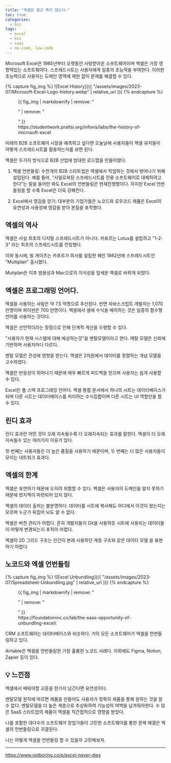 ```yaml
---
title: "엑셀은 결코 죽지 않는다."
toc: true
categories:
  - biz
tags:
  - excel
  - biz
  - saas
  - no-code, low-code
---
```


Microsoft Excel은 1985년부터 오랫동안 사랑받아온 소프트웨어이며 엑셀은 가장 영향력있는 소프트웨어다.
스프레드시트는 사용자에게 일종의 초능력을 부여한다.
이러한 초능력으로 사용자는 도메인 영역에 제한 없이 문제를 해결할 수 있다.

{% capture fig_img %}
![Excel History]({{ "/assets/images/2023-07/Microsoft-Excel-Logo-history.webp" | relative_url }})
{% endcapture %}

<figure>
  {{ fig_img | markdownify | remove: "<p>" | remove: "</p>" }}
  <figcaption>https://studentwork.prattsi.org/infovis/labs/the-history-of-microsoft-excel</figcaption>
</figure>

미래의 B2B 소프트웨어 시장을 예측하고 싶다면 오늘날에 사용자들이 엑셀 유저들이 어떻게 스프레드시트를 활용하는지를 보면 된다.

엑셀은 두가지 방식으로 B2B 산업에 방대한 로드맵을 만들어왔다.

1. 엑셀 언번들링: 수천개의 B2B 스타트업은 엑셀에서 작업하는 것에서 벗어나기 위해 설립된다. 예를 들어, "사일로화된 스프레드시트를 전용 소프트웨어로 대체하려고 한다"는 말을 들어만 봐도 Excel의 언번들링은 현재진행형이다. 하지만 Excel 언번들링을 할 수록 Excel은 더욱 강해진다.

2. Excel에서 영감을 얻기: 대부분의 기업가들은 노코드와 로우코드 제품은 Excel의 유연성과 사용성에 영감을 받아 본질을 포착했다.

## 엑셀의 역사

엑셀은 사실 최초의 디지털 스프레드시트가 아니다.
카포르는 Lotus를 설립하고 "1-2-3" 라는 최초의 스프레드시트를 런칭했다.

이와 동시에, 빌 게이츠는 카포르가 회사를 설립한 해인 1982년에 스프레드시트인 "Multiplan" 출시했다.

Mutiplan은 이후 범용성과 Mac으로의 이식성을 앞세운 엑셀로 바뀌게 되었다.

## 엑셀은 프로그래밍 언어다.

엑셀을 사용하는 사람은 약 7.5 억명으로 추산된다.
반면 자바스크립트 개발자는 1,070 만명이며 파이썬은 700 만명이다.
엑셀에서 셀에 수식을 배치하는 것은 일종의 함수형 언어를 사용하는 것이다.

엑셀은 선언적이라는 장점으로 인해 단계적 계산을 수행할 수 있다.

"사용자가 현재 시스템에 대해 예상하는것"을 멘탈모델이라고 한다.
메탈 모델은 신뢰에 기반하며 사용자마다 다르다.

멘탈 모델은 관성에 영향을 받는다. 엑셀은 2차원에서 데이터를 정렬하는 개념 모델을 고수하였다.

엑셀은 반응성이 뛰어나기 때문에 매우 빠르게 피드백을 얻으며 사용자는 쉽게 사용할 수 있다.

Excel은 풀 스택 프로그래밍 언어다.
엑셀 통합 문서에서 하나의 시트는 데이터베이스가 되며 다른 시트는 데이터베이스를 처리하는 수식집합이며 다른 시트는 UI 역할만을 할 수 있다.

## 린디 효과

린디 효과란 어떤 것이 오래 지속될수록 더 오래지속되는 효과를 말한다.
엑셀이 더 오래 지속될수 있는 여러가지 이유가 있다.

첫 번째는 사용자들은 더 높은 품질을 사용하기 때문이며, 두 번째는 더 많은 사용자들이 모이는 네트워크 효과다.

## 엑셀의 한계

엑셀은 유연하기 때문에 오히려 위험할 수 있다. 엑셀은 사용자의 도메인을 알지 못하기 때문에 방지책이 마련되어 있지 않다.

엑셀의 데이터 출처는 불분명하다. 데이터를 시트에 복사해도 어디에서 이것이 왔는지는 모르며 누군가 뒤집어 놔도 알 수 없다.

엑셀은 버전 관리가 어렵다. 흔히 개발자들이 Git을 사용하듯 시트에 사용되는 데이터들이 어떻게 변경되는지 추적이 어렵다.

엑셀의 2D 그리드 구조는 인간이 본래 사용하던 계층 구조와 같은 데이터 모델 을 표현하기 어렵다.

## 노코드와 엑셀 언번들링

{% capture fig_img %}
![Excel Unbundling]({{ "/assets/images/2023-07/Spreadsheet-Unbundling.jpg" | relative_url }})
{% endcapture %}

<figure>
  {{ fig_img | markdownify | remove: "<p>" | remove: "</p>" }}
  <figcaption>https://foundationinc.co/lab/the-saas-opportunity-of-unbundling-excel/.</figcaption>
</figure>

CRM 소프트웨어는 데이터베이스와 비슷하다.
거의 모든 소프트웨어가 엑셀을 언번들링하고 있다.

Airtable은 엑셀을 언번들링한 가장 훌륭한 노코드 사례다.
이외에도 Figma, Notion, Zapier 등이 있다.

## 💡 느낀점

엑셀에서 배워야할 교훈을 한가지 남긴다면 유연성이다.

멘탈모델 원칙에 따르면 제품을 만들어도 사용자가 정확히 제품을 통해 원하는 것을 알 수 없다. 멘탈모델을 더 높은 계층으로 추상화하여 기능성의 여백을 남겨둬야한다.
수 많은 SaaS 스타트업의 제품이 엑셀을 직간접적으로 영향을 받았다.

나를 포함한 대다수의 소프트웨어 창업가들이 고민한 소프트웨어를 통한 문제 해결은 엑셀의 언번들링으로 귀결된다.

나는 어떻게 엑셀을 언번들링 할 수 있을까 고민해보자.

---

<a href="https://www.notboring.co/p/excel-never-dies">https://www.notboring.co/p/excel-never-dies</a>
